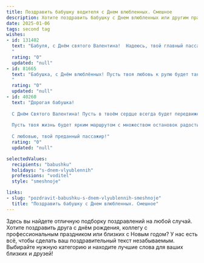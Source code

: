 ```yaml
---
title: Поздравить бабушку водителя с Днем влюбленных. Смешное
description: Хотите поздравить бабушку с Днем влюбленных или другим праздником? Наш ИИ создаст незабываемое поздравление, а вы обязательно выделитесь среди других.  
date: 2025-01-06
tags: second tag
wishes:
- id: 131402
  text: "Бабуля, с Днём святого Валентина!  Надеюсь, твой главный пассажир — любовь — сегодня везёт тебя по дороге счастья без пробок и штрафов!  Пусть сердце едет на полном газу, а романтика будет не хуже, чем бесплатная парковка в центре города!
  "
  rating: "0"
  updated: "null"
- id: 81665
  text: "Бабушка, с Днём влюблённых! Пусть твоя любовь к рулю будет такой же пылкой, как любовь к внукам, а все повороты жизни будут только в твоих руках!
  "
  rating: "0"
  updated: "null"
- id: 40260
  text: "Дорогая бабушка!
  
  С Днём Святого Валентина! Пусть в твоём сердце всегда будет передвижение на полном приводе любви! Как опытный водитель, ты знаешь, что важно не только уметь объезжать ямы, но и притормозить, чтобы насладиться прекрасными моментами.
  
  Пусть твоя жизнь будет ярким маршрутом с множеством остановок радости, а каждый поворот приносит улыбки и счастье. Желаю тебе, чтобы в твоём любовном вокзале всегда было место для ещё одной забавной пассажирки — положительных эмоций!
  
  С любовью, твой преданный пассажир!"
  rating: "0"
  updated: "null"

selectedValues:
  recipients: "babushku"
  holidays: "s-dnem-vlyublennih"
  professions: "voditel"
  style: "smeshnoje"

links:
- slug: "pozdravit-babushku-s-dnem-vlyublennih-smeshnoje"
  title: "Поздравить бабушку с Днем влюбленных. Смешное"
---
```


Здесь вы найдете отличную подборку поздравлений на любой случай.
Хотите поздравить друга с днём рождения, коллегу с профессиональным праздником или близких с Новым годом? У нас есть всё, чтобы сделать ваш поздравительный текст незабываемым. Выбирайте нужную категорию и находите лучшие слова для ваших близких и друзей!
